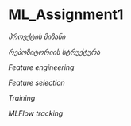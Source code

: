 # ML_Assignment1

*პროექტის მიზანი*


*რეპოზიტორიის სტრუქტურა*


*Feature engineering*


*Feature selection*


*Training*


*MLFlow tracking*




